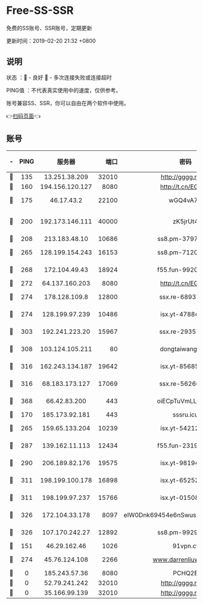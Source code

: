# Free-SS-SSR

免费的SS账号、SSR账号，定期更新

更新时间：2019-02-20 21:32 +0800

## 说明

状态     ：🙂 - 良好 🙁 - 多次连接失败或连接超时

PING值   ：不代表真实使用中的速度，仅供参考。

账号兼容SS、SSR，你可以自由在两个软件中使用。

👉[扫码页面](https://liesauer.github.io/free-ss-ssr.github.io/)👈

## 账号

|-|PING|服务器|端口|密码|加密方式|区域|
|:----:|:----:|:-----:|-----:|:----:|:----:|:----:|
|🙂|135|13.251.38.209|32010|http://gggg.rocks|chacha20|SG|
|🙂|160|194.156.120.127|8080|http://t.cn/EGJIyrl|rc4-md5|RU|
|🙂|175|46.17.43.2|22100|wGQ4vA7D|aes-256-gcm|RU|
|🙂|200|192.173.146.111|40000|zK5jrUt4|chacha20-ietf-poly1305|US|
|🙂|208|213.183.48.10|10686|ss8.pm-37975412|rc4-md5|RU|
|🙂|265|128.199.154.243|16153|ss8.pm-71203520|aes-256-cfb|SG|
|🙂|268|172.104.49.43|18924|f55.fun-99200457|aes-256-cfb|SG|
|🙂|272|64.137.160.203|8080|http://t.cn/EGJIyrl|rc4-md5|CA|
|🙂|274|178.128.109.8|12800|ssx.re-68937951|aes-256-cfb|SG|
|🙂|274|128.199.97.239|10486|isx.yt-47884262|aes-256-cfb|SG|
|🙂|303|192.241.223.20|15967|ssx.re-29357040|aes-256-cfb|US|
|🙂|308|103.124.105.211|80|dongtaiwang.com|aes-256-cfb|US|
|🙂|316|162.243.134.187|19642|isx.yt-85685509|aes-256-cfb|US|
|🙂|316|68.183.173.127|17069|ssx.re-56266440|aes-256-cfb|US|
|🙂|368|66.42.83.200|443|oiECpTuVmLLxk4Ts|aes-256-cfb|US|
|🙂|170|185.173.92.181|443|sssru.icu|rc4-md5|RU|
|🙂|265|159.65.133.204|10239|isx.yt-54212354|aes-256-cfb|SG|
|🙂|287|139.162.11.113|12434|f55.fun-23190804|aes-256-cfb|SG|
|🙂|290|206.189.82.176|19575|isx.yt-98194618|aes-256-cfb|SG|
|🙂|311|198.199.100.178|16898|isx.yt-65252361|aes-256-cfb|US|
|🙂|311|198.199.97.237|15766|isx.yt-01508812|aes-256-cfb|US|
|🙂|326|172.104.33.178|8097|eIW0Dnk69454e6nSwuspv9DmS201tQ0D|aes-256-cfb|SG|
|🙂|326|107.170.242.27|12892|ss8.pm-99298452|aes-256-cfb|US|
|🙁|151|46.29.162.46|1026|91vpn.cf|rc4-md5|RU|
|🙁|274|45.76.124.108|2266|www.darrenliuwei.com|aes-256-cfb|AU|
|🙁|0|185.243.57.36|8080|PCHQ2E|rc4-md5|US|
|🙁|0|52.79.241.242|32010|http://gggg.rocks|chacha20|KR|
|🙁|0|35.166.99.139|32010|http://gggg.rocks|chacha20|US|
